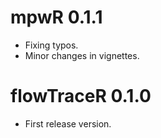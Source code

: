 # mpwR 0.1.1

* Fixing typos.
* Minor changes in vignettes. 

# flowTraceR 0.1.0

* First release version.
